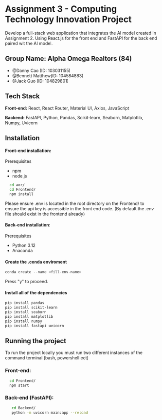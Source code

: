 
# Assignment 3 - Computing Technology Innovation Project

Develop a full-stack web application that integrates the AI model created in Assignment 2. Using React.js for the front end and FastAPI for the back end paired wit the AI model.


## Group Name: Alpha Omega Realtors (84)

- @Danny Cao (ID: 103031155)
- @Bennett Matthew(ID: 104584883)
- @Jack Guo (ID: 104829801)


## Tech Stack

**Front-end:** React, React Router, Material UI, Axios, JavaScript

**Backend:** FastAPI, Python, Pandas, Scikit-learn, Seaborn, Matplotlib, Numpy, Uvicorn


## Installation

#### Front-end installation:
Prerequisites
- npm
- node.js

```bash
  cd aor/
  cd Frontend/
  npm install
```
Please ensure .env is located in the root directory on the Frontend/ to ensure the api key is accessible in the front end code. (By default the .env file should exist in the frontend already)

#### Back-end installation:

Prerequisites
- Python 3.12
- Anaconda

#### Create the .conda enviroment
```python
conda create --name <fill-env-name>
```
Press "y" to proceed. 

#### Install all of the dependencies
```bash
pip install pandas
pip install scikit-learn
pip install seaborn
pip install matplotlib
pip install numpy
pip install fastapi uvicorn
```

## Running the project 
To run the project locally you must run two different instances of the command terminal (bash, powershell ect)

### Front-end:
```bash
  cd Frontend/
  npm start
```

### Back-end (FastAPI):
```bash
   cd Backend/
   python -m uvicorn main:app --reload
```
